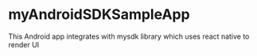 # myAndroidSDKSampleApp
This Android app integrates with mysdk library which uses react native to render UI
